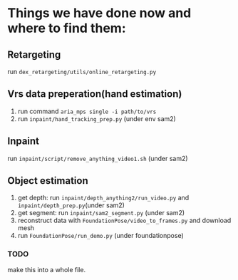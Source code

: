 # Things we have done now and where to find them:
  ## Retargeting
  run `dex_retargeting/utils/online_retargeting.py`
  ## Vrs data preperation(hand estimation)
  1. run command `aria_mps single -i path/to/vrs` 
  2. run `inpaint/hand_tracking_prep.py` (under env sam2)
  ## Inpaint
  run `inpaint/script/remove_anything_video1.sh` (under sam2)
  ## Object estimation
  1. get depth: run `inpaint/depth_anything2/run_video.py` and `inpaint/depth_prep.py`(under sam2)
  2. get segment: run `inpaint/sam2_segment.py` (under sam2)
  3. reconstruct data with `FoundationPose/video_to_frames.py` and download mesh
  4. run `FoundationPose/run_demo.py` (under foundationpose)
  ### TODO ###
  make this into a whole file.
